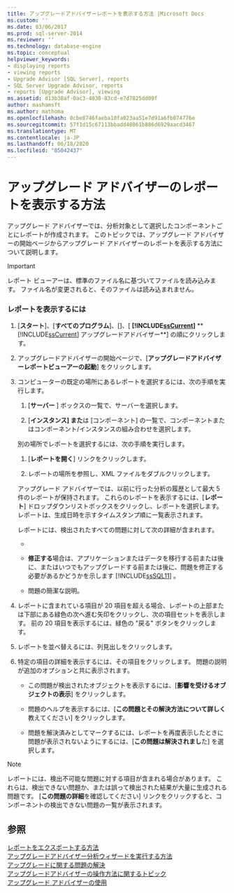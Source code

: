 ```yaml
---
title: アップグレードアドバイザーレポートを表示する方法 |Microsoft Docs
ms.custom: ''
ms.date: 03/06/2017
ms.prod: sql-server-2014
ms.reviewer: ''
ms.technology: database-engine
ms.topic: conceptual
helpviewer_keywords:
- displaying reports
- viewing reports
- Upgrade Advisor [SQL Server], reports
- SQL Server Upgrade Advisor, reports
- reports [Upgrade Advisor], viewing
ms.assetid: d13b38af-0ac3-4030-83cd-e7d7825dd09f
author: mashamsft
ms.author: mathoma
ms.openlocfilehash: 0cbe8746faeba10fa023aa51e7d91a6fb074776e
ms.sourcegitcommit: 57f1d15c67113bbadd40861b886d6929aacd3467
ms.translationtype: MT
ms.contentlocale: ja-JP
ms.lasthandoff: 06/18/2020
ms.locfileid: "85042437"
---
```

# <a name="how-to-view-an-upgrade-advisor-report"></a>アップグレード アドバイザーのレポートを表示する方法
  アップグレード アドバイザーでは、分析対象として選択したコンポーネントごとにレポートが作成されます。 このトピックでは、アップグレード アドバイザーの開始ページからアップグレード アドバイザーのレポートを表示する方法について説明します。  
  
> [!IMPORTANT]  
>  レポート ビューアーは、標準のファイル名に基づいてファイルを読み込みます。 ファイル名が変更されると、そのファイルは読み込まれません。  
  
### <a name="to-view-a-report"></a>レポートを表示するには  
  
1.  [**スタート**]、[**すべてのプログラム**]、[]、[ **[!INCLUDE[ssCurrent](../../includes/sscurrent-md.md)]** ** [!INCLUDE[ssCurrent](../../includes/sscurrent-md.md)] アップグレードアドバイザー**] の順にクリックします。  
  
2.  アップグレードアドバイザーの開始ページで、[**アップグレードアドバイザーレポートビューアーの起動**] をクリックします。  
  
3.  コンピューターの既定の場所にあるレポートを選択するには、次の手順を実行します。  
  
    1.  [**サーバー** ] ボックスの一覧で、サーバーを選択します。  
  
    2.  [**インスタンス] また**は [コンポーネント] の一覧で、コンポーネントまたはコンポーネント/インスタンスの組み合わせを選択します。  
  
     別の場所でレポートを選択するには、次の手順を実行します。  
  
    1.  [**レポートを開く**] リンクをクリックします。  
  
    2.  レポートの場所を参照し、XML ファイルをダブルクリックします。  
  
     アップグレード アドバイザーでは、以前に行った分析の履歴として最大 5 件のレポートが保持されます。 これらのレポートを表示するには、[**レポート**] ドロップダウンリストボックスをクリックし、レポートを選択します。 レポートは、生成日時を示すタイムスタンプ順に一覧表示されます。  
  
     レポートには、検出されたすべての問題に対して次の詳細が含まれます。  
  
    -   [**重要度**]: 問題を解決するための重要度を示します。  
  
    -   **修正する**場合は、アプリケーションまたはデータを移行する前または後に、またはいつでもアップグレードする前または後に、問題を修正する必要があるかどうかを示します [!INCLUDE[ssSQL11](../../includes/sssql11-md.md)] 。  
  
    -   問題の簡潔な説明。  
  
4.  レポートに含まれている項目が 20 項目を超える場合、レポートの上部または下部にある緑色の次へ進む矢印をクリックし、次の項目セットを表示します。 前の 20 項目を表示するには、緑色の "戻る" ボタンをクリックします。  
  
5.  レポートを並べ替えるには、列見出しをクリックします。  
  
6.  特定の項目の詳細を表示するには、その項目をクリックします。 問題の説明が追加のオプションと共に表示されます。  
  
    -   この問題が検出されたオブジェクトを表示するには、[**影響を受けるオブジェクトの表示**] をクリックします。  
  
    -   問題のヘルプを表示するには、[**この問題とその解決方法について詳しく**教えてください] をクリックします。  
  
    -   問題を解決済みとしてマークするには、レポートを再度表示したときに問題が表示されないようにするには、[**この問題は解決されまし**た] を選択します。  
  
> [!NOTE]  
>  レポートには、検出不可能な問題に対する項目が含まれる場合があります。 これらは、検出できない問題か、または誤って検出された結果が大量に生成される問題です。 [**この問題の詳細**を確認してください] リンクをクリックすると、コンポーネントの検出できない問題の一覧が表示されます。  
  
## <a name="see-also"></a>参照  
 [レポートをエクスポートする方法](../../../2014/sql-server/install/how-to-export-reports.md)   
 [アップグレードアドバイザー分析ウィザードを実行する方法](../../../2014/sql-server/install/how-to-run-the-upgrade-advisor-analysis-wizard.md)   
 [アップグレードに関する問題の解決](../../../2014/sql-server/install/resolving-upgrade-issues.md)   
 [アップグレードアドバイザーの操作方法に関するトピック](../../../2014/sql-server/install/upgrade-advisor-how-to-topics.md)   
 [アップグレード アドバイザーの使用](../../../2014/sql-server/install/working-with-upgrade-advisor.md)  
  
  

